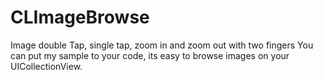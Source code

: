 # CLImageBrowse
Image double Tap, single tap, zoom in and zoom out with two fingers
You can put my sample to your code, its easy to browse images on your UICollectionView.
